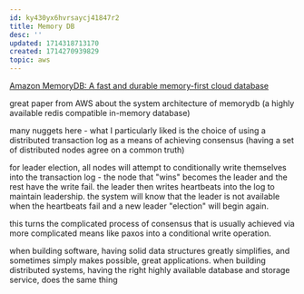 ```yaml
---
id: ky430yx6hvrsaycj41847r2
title: Memory DB
desc: ''
updated: 1714318713170
created: 1714270939829
topic: aws
---
```


[Amazon MemoryDB: A fast and durable memory-first cloud database](https://www.amazon.science/publications/amazon-memorydb-a-fast-and-durable-memory-first-cloud-database)

great paper from AWS about the system architecture of memorydb (a highly available redis compatible in-memory database)

many nuggets here - what I particularly liked is the choice of using  a distributed transaction log as a means of achieving consensus (having a set of distributed nodes agree on a common truth)

for leader election, all nodes will attempt to conditionally write themselves into the transaction log - the node that "wins" becomes the leader and the rest have the write fail. the leader then writes heartbeats into the log to maintain leadership. the system will know that the leader is not available when the heartbeats fail and a new leader "election" will begin again.

this turns the complicated process of consensus that is usually achieved via more complicated means like paxos into a conditional write operation. 

when building software, having solid data structures greatly simplifies, and sometimes simply makes possible, great applications.
when building distributed systems, having the right highly available database and storage service, does the same thing
